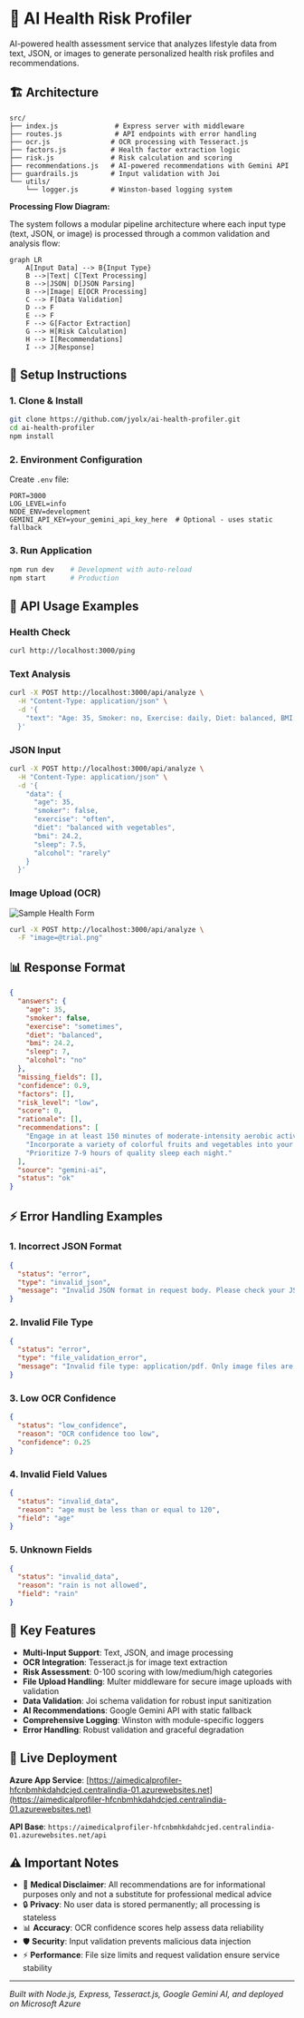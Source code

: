 # 🏥 AI Health Risk Profiler

AI-powered health assessment service that analyzes lifestyle data from text, JSON, or images to generate personalized health risk profiles and recommendations.

## 🏗️ Architecture

```
src/
├── index.js              # Express server with middleware
├── routes.js             # API endpoints with error handling
├── ocr.js               # OCR processing with Tesseract.js
├── factors.js           # Health factor extraction logic
├── risk.js              # Risk calculation and scoring
├── recommendations.js   # AI-powered recommendations with Gemini API
├── guardrails.js        # Input validation with Joi
└── utils/
    └── logger.js        # Winston-based logging system
```

**Processing Flow Diagram:**

The system follows a modular pipeline architecture where each input type (text, JSON, or image) is processed through a common validation and analysis flow:

```mermaid
graph LR
    A[Input Data] --> B{Input Type}
    B -->|Text| C[Text Processing]
    B -->|JSON| D[JSON Parsing] 
    B -->|Image| E[OCR Processing]
    C --> F[Data Validation]
    D --> F
    E --> F
    F --> G[Factor Extraction]
    G --> H[Risk Calculation] 
    H --> I[Recommendations]
    I --> J[Response]
```

## 🚀 Setup Instructions

### 1. Clone & Install
```bash
git clone https://github.com/jyolx/ai-health-profiler.git
cd ai-health-profiler
npm install
```

### 2. Environment Configuration
Create `.env` file:
```env
PORT=3000
LOG_LEVEL=info
NODE_ENV=development
GEMINI_API_KEY=your_gemini_api_key_here  # Optional - uses static fallback
```

### 3. Run Application
```bash
npm run dev    # Development with auto-reload
npm start      # Production
```

## 📡 API Usage Examples

### Health Check
```bash
curl http://localhost:3000/ping
```

### Text Analysis
```bash
curl -X POST http://localhost:3000/api/analyze \
  -H "Content-Type: application/json" \
  -d '{
    "text": "Age: 35, Smoker: no, Exercise: daily, Diet: balanced, BMI: 24.2"
  }'
```

### JSON Input
```bash
curl -X POST http://localhost:3000/api/analyze \
  -H "Content-Type: application/json" \
  -d '{
    "data": {
      "age": 35,
      "smoker": false,
      "exercise": "often",
      "diet": "balanced with vegetables",
      "bmi": 24.2,
      "sleep": 7.5,
      "alcohol": "rarely"
    }
  }'
```

### Image Upload (OCR)

![Sample Health Form](./trial.png)

```bash
curl -X POST http://localhost:3000/api/analyze \
  -F "image=@trial.png"
```

## 📊 Response Format
```json
{
  "answers": {
    "age": 35,
    "smoker": false,
    "exercise": "sometimes",
    "diet": "balanced",
    "bmi": 24.2,
    "sleep": 7,
    "alcohol": "no"
  },
  "missing_fields": [],
  "confidence": 0.9,
  "factors": [],
  "risk_level": "low",
  "score": 0,
  "rationale": [],
  "recommendations": [
    "Engage in at least 150 minutes of moderate-intensity aerobic activity weekly.",
    "Incorporate a variety of colorful fruits and vegetables into your daily meals.",
    "Prioritize 7-9 hours of quality sleep each night."
  ],
  "source": "gemini-ai",
  "status": "ok"
}
```

## ⚡ Error Handling Examples

### 1. Incorrect JSON Format
```json
{
  "status": "error",
  "type": "invalid_json",
  "message": "Invalid JSON format in request body. Please check your JSON syntax."
}
```

### 2. Invalid File Type
```json
{
  "status": "error",
  "type": "file_validation_error",
  "message": "Invalid file type: application/pdf. Only image files are allowed."
}
```

### 3. Low OCR Confidence
```json
{
  "status": "low_confidence",
  "reason": "OCR confidence too low",
  "confidence": 0.25
}
```

### 4. Invalid Field Values
```json
{
  "status": "invalid_data",
  "reason": "age must be less than or equal to 120",
  "field": "age"
}
```

### 5. Unknown Fields
```json
{
  "status": "invalid_data",
  "reason": "rain is not allowed",
  "field": "rain"
}
```

## 🎯 Key Features

- **Multi-Input Support**: Text, JSON, and image processing
- **OCR Integration**: Tesseract.js for image text extraction
- **Risk Assessment**: 0-100 scoring with low/medium/high categories
- **File Upload Handling**: Multer middleware for secure image uploads with validation
- **Data Validation**: Joi schema validation for robust input sanitization
- **AI Recommendations**: Google Gemini API with static fallback
- **Comprehensive Logging**: Winston with module-specific loggers
- **Error Handling**: Robust validation and graceful degradation

## 🚀 Live Deployment

**Azure App Service**: [https://aimedicalprofiler-hfcnbmhkdahdcjed.centralindia-01.azurewebsites.net](https://aimedicalprofiler-hfcnbmhkdahdcjed.centralindia-01.azurewebsites.net)

**API Base**: `https://aimedicalprofiler-hfcnbmhkdahdcjed.centralindia-01.azurewebsites.net/api`

## ⚠️ Important Notes

- 🏥 **Medical Disclaimer**: All recommendations are for informational purposes only and not a substitute for professional medical advice
- 🔒 **Privacy**: No user data is stored permanently; all processing is stateless
- 📊 **Accuracy**: OCR confidence scores help assess data reliability
- 🛡️ **Security**: Input validation prevents malicious data injection
- ⚡ **Performance**: File size limits and request validation ensure service stability

---

*Built with Node.js, Express, Tesseract.js, Google Gemini AI, and deployed on Microsoft Azure*

